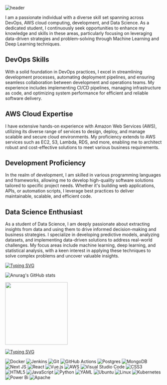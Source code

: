 

![header](https://capsule-render.vercel.app/api?type=venom&text=I'm%20Gabriel%20Padilha&animation=fadeIn&color=gradient&customColorList=0,2,2,5,30)

I am a passionate individual with a diverse skill set spanning across DevOps, AWS cloud computing, development, and Data Science. As a dedicated student, I continuously seek opportunities to enhance my knowledge and skills in these areas, particularly focusing on leveraging data-driven strategies and problem-solving through Machine Learning and Deep Learning techniques.

## DevOps Skills

With a solid foundation in DevOps practices, I excel in streamlining development processes, automating deployment pipelines, and ensuring seamless collaboration between development and operations teams. My experience includes implementing CI/CD pipelines, managing infrastructure as code, and optimizing system performance for efficient and reliable software delivery.

## AWS Cloud Expertise

I have extensive hands-on experience with Amazon Web Services (AWS), utilizing its diverse range of services to design, deploy, and manage scalable and secure cloud environments. My proficiency extends to AWS services such as EC2, S3, Lambda, RDS, and more, enabling me to architect robust and cost-effective solutions to meet various business requirements.

## Development Proficiency

In the realm of development, I am skilled in various programming languages and frameworks, allowing me to develop high-quality software solutions tailored to specific project needs. Whether it's building web applications, APIs, or automation scripts, I leverage best practices to deliver maintainable, scalable, and efficient code.

## Data Science Enthusiast

As a student of Data Science, I am deeply passionate about extracting insights from data and using them to drive informed decision-making and business strategies. I specialize in developing predictive models, analyzing datasets, and implementing data-driven solutions to address real-world challenges. My focus areas include machine learning, deep learning, and statistical analysis, with a keen interest in applying these techniques to solve complex problems and uncover valuable insights.

[![Typing SVG](https://readme-typing-svg.herokuapp.com/?color=ffff&size=35&center=true&vCenter=true&width=1000&lines=Data+Science+📊;DevOps+🤖;Devlopment💻;Be+Welcome!+😁😁)](https://git.io/typing-svg)


![Anurag's GitHub stats](https://github-readme-stats.vercel.app/api?username=Padzx&show=reviews,discussions_started,discussions_answered,prs_merged,prs_merged_percentage&theme=dark)




<a href="https://github.com/anuraghazra/convoychat">
  <img height=200 align="center" src="https://github-readme-stats.vercel.app/api/top-langs?username=Padzx&layout=compact&langs_count=8&card_width=320&theme=dark" />
</a>


[![Typing SVG](https://readme-typing-svg.herokuapp.com/?color=ffff&size=35&center=true&vCenter=true&width=1000&lines=Tools+Set+⚙️)](https://git.io/typing-svg)


![Docker](https://img.shields.io/badge/docker-%230db7ed.svg?style=for-the-badge&logo=docker&logoColor=white)
![Jenkins](https://img.shields.io/badge/jenkins-%232C5263.svg?style=for-the-badge&logo=jenkins&logoColor=white)
![Git](https://img.shields.io/badge/git-%23F05033.svg?style=for-the-badge&logo=git&logoColor=white)
![GitHub Actions](https://img.shields.io/badge/github%20actions-%232671E5.svg?style=for-the-badge&logo=githubactions&logoColor=white)
![Postgres](https://img.shields.io/badge/postgres-%23316192.svg?style=for-the-badge&logo=postgresql&logoColor=white)
![MongoDB](https://img.shields.io/badge/MongoDB-%234ea94b.svg?style=for-the-badge&logo=mongodb&logoColor=white)
![Next JS](https://img.shields.io/badge/Next-black?style=for-the-badge&logo=next.js&logoColor=white)
![React](https://img.shields.io/badge/react-%2320232a.svg?style=for-the-badge&logo=react&logoColor=%2361DAFB)
![Vue.js](https://img.shields.io/badge/vuejs-%2335495e.svg?style=for-the-badge&logo=vuedotjs&logoColor=%234FC08D)
![AWS](https://img.shields.io/badge/AWS-%23FF9900.svg?style=for-the-badge&logo=amazon-aws&logoColor=white)
![Visual Studio Code](https://img.shields.io/badge/Visual%20Studio%20Code-0078d7.svg?style=for-the-badge&logo=visual-studio-code&logoColor=white)
![CSS3](https://img.shields.io/badge/css3-%231572B6.svg?style=for-the-badge&logo=css3&logoColor=white)
![HTML5](https://img.shields.io/badge/html5-%23E34F26.svg?style=for-the-badge&logo=html5&logoColor=white)
![JavaScript](https://img.shields.io/badge/javascript-%23323330.svg?style=for-the-badge&logo=javascript&logoColor=%23F7DF1E)
![Python](https://img.shields.io/badge/python-3670A0?style=for-the-badge&logo=python&logoColor=ffdd54)
![YAML](https://img.shields.io/badge/yaml-%23ffffff.svg?style=for-the-badge&logo=yaml&logoColor=151515)
![Ubuntu](https://img.shields.io/badge/Ubuntu-E95420?style=for-the-badge&logo=ubuntu&logoColor=white)
![Linux](https://img.shields.io/badge/Linux-FCC624?style=for-the-badge&logo=linux&logoColor=black)
![Kubernetes](https://img.shields.io/badge/kubernetes-%23326ce5.svg?style=for-the-badge&logo=kubernetes&logoColor=white)
![Power Bi](https://img.shields.io/badge/power_bi-F2C811?style=for-the-badge&logo=powerbi&logoColor=black)
![Apache](https://img.shields.io/badge/apache-%23D42029.svg?style=for-the-badge&logo=apache&logoColor=white)



